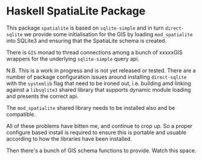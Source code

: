 Haskell SpatiaLite Package
==========================

This package ```spatialite``` is based on ```sqlite-simple``` and in turn ```direct-sqlite```
we provide some initialisation for the GIS by loading ```mod_spatialite``` into SQLite3 and
ensuring that the SpatiaLite schema is created.

There is ```GIS``` monad to thread connections among a bunch of xxxxxGIS wrappers for the underlying
 ```sqlite-simple``` query api.

N.B. This is a work in progress and is not yet released or tested. There are a number of package
configuration issues around installing ```direct-sqlite``` with the ```systemlib``` flag that need
to be ironed out, i.e. building amd linking against a ```libsqlite3``` shared library that supports
dynamic module loading and presents the correct api.

The ```mod_spatialite``` shared library needs to be installed also and be compatible.

All of these problems have bitten me, and continue to crop up. So a proper configure based install is required
to ensure this is portable and usuable according to how the libraries have been installed.

Then there's a bunch of GIS schema functions to provide.
Watch this space.

